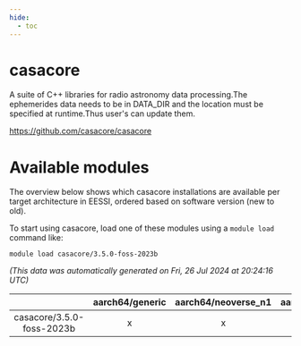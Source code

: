 ```yaml
---
hide:
  - toc
---
```


casacore
========


A suite of C++ libraries for radio astronomy data processing.The ephemerides data needs to be in DATA_DIR and the location must be specified at runtime.Thus user's can update them.

https://github.com/casacore/casacore
# Available modules


The overview below shows which casacore installations are available per target architecture in EESSI, ordered based on software version (new to old).

To start using casacore, load one of these modules using a `module load` command like:

```shell
module load casacore/3.5.0-foss-2023b
```

*(This data was automatically generated on Fri, 26 Jul 2024 at 20:24:16 UTC)*  

| |aarch64/generic|aarch64/neoverse_n1|aarch64/neoverse_v1|x86_64/generic|x86_64/amd/zen2|x86_64/amd/zen3|x86_64/intel/haswell|x86_64/intel/skylake_avx512|
| :---: | :---: | :---: | :---: | :---: | :---: | :---: | :---: | :---: |
|casacore/3.5.0-foss-2023b|x|x|x|x|x|x|x|x|
